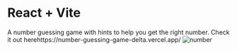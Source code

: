 # React + Vite

A number guessing game with hints to help you get the right number.
Check it out herehttps://number-guessing-game-delta.vercel.app/
![number](https://github.com/kylead10/number-guessing-game/assets/101107354/afeb5749-5ca8-4717-8efa-39c1781adaef)
